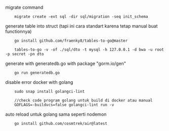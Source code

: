 migrate command

```
    migrate create -ext sql -dir sql/migration -seq init_schema
```

generate table into struct (tapi ini cara standart karena tetap manual buat functionnya)

```
    go install github.com/fraenky8/tables-to-go@master

    tables-to-go -v -of ./sql/dto -t mysql -h 127.0.0.1 -d bwa -u root -p secret -pn dto
```

generate with generatedb.go with package "gorm.io/gen"

```
    go run generatedb.go
```

disable error docker with golang
```
    sudo snap install golangci-lint
    
    //check code program golang untuk build di docker atau manual
    GOFLAGS=-buildvcs=false golangci-lint run -v

```

auto reload untuk golang sama seperti nodemon
````
    go install github.com/cosmtrek/air@latest
````